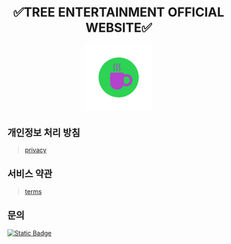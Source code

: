<h1 align="center">✅️TREE ENTERTAINMENT OFFICIAL WEBSITE✅️</h1>

<p align="center">
  <img src="./resources/logo500.png" style="width: 30%;" />
</p>

## 개인정보 처리 방침

>[privacy](./privacy.md)

## 서비스 약관

>[terms](./terms.md)

## 문의

[![Static Badge](https://img.shields.io/badge/M-blue?style=for-the-badge&logo=github)
](mailto:contact@treeentertainment.tech)
